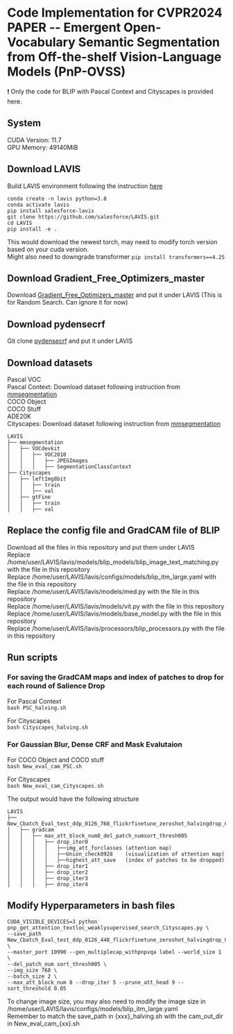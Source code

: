 # Code Implementation for CVPR2024 PAPER -- Emergent Open-Vocabulary Semantic Segmentation from Off-the-shelf Vision-Language Models (PnP-OVSS)

:exclamation: Only the code for BLIP with Pascal Context and Cityscapes is provided here. 

## System 
CUDA Version: 11.7  <br>
GPU Memory: 49140MiB <br>


## Download LAVIS
Build LAVIS environment following the instruction [here](https://www.google.com](https://github.com/salesforce/LAVIS/tree/ac8fc98c93c02e2dfb727e24a361c4c309c8dbbc?tab=readme-ov-file#installation)https://github.com/salesforce/LAVIS/tree/ac8fc98c93c02e2dfb727e24a361c4c309c8dbbc?tab=readme-ov-file#installation)
```
conda create -n lavis python=3.8 
conda activate lavis 
pip install salesforce-lavis 
git clone https://github.com/salesforce/LAVIS.git 
cd LAVIS 
pip install -e .
```
This would download the newest torch, may need to modify torch version based on your cuda version. <br>
Might also need to downgrade transformer
`pip install transformers==4.25`

## Download Gradient_Free_Optimizers_master

Download [Gradient_Free_Optimizers_master](https://github.com/SimonBlanke/Gradient-Free-Optimizers) and put it under LAVIS (This is for Random Search. Can ignore it for now)

## Download pydensecrf

Git clone [pydensecrf](https://github.com/lucasb-eyer/pydensecrf) and put it under LAVIS 

## Download datasets
Pascal VOC <br>
Pascal Context: Download dataset following instruction from [mmsegmentation](https://github.com/open-mmlab/mmsegmentation/blob/main/docs/en/user_guides/2_dataset_prepare.md#pascal-context) <br>
COCO Object <br>
COCO Stuff <br>
ADE20K <br>
Cityscapes: Download dataset following instruction from [mmsegmentation](https://github.com/open-mmlab/mmsegmentation/blob/main/docs/en/user_guides/2_dataset_prepare.md#pascal-context) <br>


```
LAVIS
├── mmsegmentation
│   ├── VOCdevkit
│   │   ├── VOC2010
│   │   │   ├── JPEGImages
│   │   │   ├── SegmentationClassContext
├── Cityscapes
│   ├── leftImg8bit
│   │   ├── train
│   │   ├── val
│   ├── gtFine
│   │   ├── train
│   │   ├── val

```

## Replace the config file and GradCAM file of BLIP
Download all the files in this repository and put them under LAVIS <br>
Replace /home/user/LAVIS/lavis/models/blip_models/blip_image_text_matching.py with the file in this repository <br>
Replace /home/user/LAVIS/lavis/configs/models/blip_itm_large.yaml with the file in this repository <br>
Replace /home/user/LAVIS/lavis/models/med.py with the file in this repository <br>
Replace /home/user/LAVIS/lavis/models/vit.py with the file in this repository <br>
Replace /home/user/LAVIS/lavis/models/base_model.py with the file in this repository <br>
Replace /home/user/LAVIS/lavis/processors/blip_processors.py with the file in this repository <br>

## Run scripts
### For saving the GradCAM maps and index of patches to drop for each round of Salience Drop

For Pascal Context <br>
`bash PSC_halving.sh`

For Cityscapes <br>
`bash Cityscapes_halving.sh`


### For Gaussian Blur, Dense CRF and Mask Evalutaion

For COCO Object and COCO stuff <br>
`bash New_eval_cam_PSC.sh`

For Cityscapes <br>
`bash New_eval_cam_Cityscapes.sh`

The output would have the following structure
```
LAVIS
├── New_Cbatch_Eval_test_ddp_0126_768_flickrfinetune_zeroshot_halvingdrop_Cityscapes
│   ├── gradcam
│   │   ├── max_att_block_num8_del_patch_numsort_thresh005
│   │   │   ├── drop_iter0
│   │   │   │   ├──img_att_forclasses (attention map)
│   │   │   │   ├──Union_check0928    (visualization of attention map)
│   │   │   │   ├──highest_att_save   (index of patches to be dropped)
│   │   │   ├── drop_iter1
│   │   │   ├── drop_iter2
│   │   │   ├── drop_iter3
│   │   │   ├── drop_iter4
```


## Modify Hyperparameters in bash files
```
CUDA_VISIBLE_DEVICES=3 python pnp_get_attention_textloc_weaklysupervised_search_Cityscapes.py \
--save_path New_Cbatch_Eval_test_ddp_0126_448_flickrfinetune_zeroshot_halvingdrop_Cityscapes \
--master_port 10990 --gen_multiplecap_withpnpvqa label --world_size 1 \
--del_patch_num sort_thresh005 \
--img_size 768 \
--batch_size 2 \
--max_att_block_num 8 --drop_iter 5 --prune_att_head 9 --sort_threshold 0.05
```
To change image size, you may also need to modify the image size in /home/user/LAVIS/lavis/configs/models/blip_itm_large.yaml <br>
Remember to match the save_path in {xxx}\_halving.sh with the cam_out_dir in New_eval_cam\_{xx}.sh
